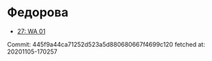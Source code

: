 # Федорова
- [27: WA 01](27.md)

Commit: 445f9a44ca71252d523a5d880680667f4699c120
 fetched at: 20201105-170257
